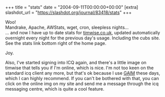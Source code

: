 +++
title = "stats"
date = "2004-09-11T00:00:00+00:00"
[extra]
slashdot_url = "https://slashdot.org/journal/83418/stats"
+++

<p>Woo!<br>Mandrake, Apache, AWStats, wget, cron, sleepless nights...<br><nobr> </nobr>... and now I have up to date stats for <a href="http://www.timwise.co.uk/">timwise.co.uk</a>, updated automatically overnight every night for the previous day's usage. Including the cubs site.<br>See the stats link bottom right of the home page.</p>
<p>Joy.</p>
<p>Also, I've started signing into ICQ again, and there's a little image on timwise that tells you if I'm online, which is nice. I'm not too keen on the standard icq client any more, but that's ok because I use <a href="http://gaim.sourceforge.net/">GAIM</a> these days, which I can highly recommend. If you can't be bothered with that, you can click on the online img on my site and send me a message through the icq messaging centre, which is quite a cool feature.</p>

